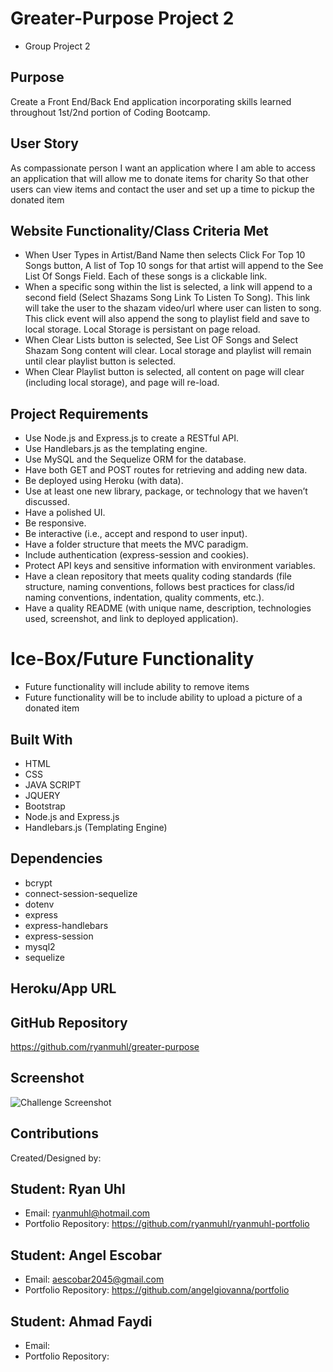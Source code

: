 # Greater-Purpose Project 2
* Group Project 2

## Purpose
Create a Front End/Back End application incorporating skills learned throughout 1st/2nd portion of Coding Bootcamp.

## User Story
As compassionate person
I want an application where I am able to access an application that will allow me to donate items for charity
So that other users can view items and contact the user and set up a time to pickup the donated item

## Website Functionality/Class Criteria Met
* When User Types in Artist/Band Name then selects Click For Top 10 Songs button,  A list of Top 10 songs for that artist will append to the See List Of Songs Field.  Each of these songs is a clickable link.  
* When a specific song within the list is selected, a link will append to a second field (Select Shazams Song Link To Listen To Song).  This link will take the user to the shazam video/url where user can listen to song. This click event will also append the song to playlist field and save to local storage.  Local Storage is persistant on page reload.
* When Clear Lists button is selected, See List OF Songs and Select Shazam Song content will clear.  Local storage and playlist will remain until clear playlist button is selected. 
* When Clear Playlist button is selected,  all content on page will clear (including local storage), and page will re-load.

## Project Requirements
* Use Node.js and Express.js to create a RESTful API.
* Use Handlebars.js as the templating engine.
* Use MySQL and the Sequelize ORM for the database.
* Have both GET and POST routes for retrieving and adding new data.
* Be deployed using Heroku (with data).
* Use at least one new library, package, or technology that we haven’t discussed.
* Have a polished UI.
* Be responsive.
* Be interactive (i.e., accept and respond to user input).
* Have a folder structure that meets the MVC paradigm.
* Include authentication (express-session and cookies).
* Protect API keys and sensitive information with environment variables.
* Have a clean repository that meets quality coding standards (file structure, naming conventions, follows best practices for class/id naming conventions, indentation, quality comments, etc.).
* Have a quality README (with unique name, description, technologies used, screenshot, and link to deployed application).



# Ice-Box/Future Functionality
* Future functionality will include ability to remove items
* Future functionality will be to include ability to upload a picture of a donated item

  

## Built With
* HTML
* CSS
* JAVA SCRIPT
* JQUERY
* Bootstrap
* Node.js and Express.js
* Handlebars.js (Templating Engine)


## Dependencies
* bcrypt
* connect-session-sequelize
* dotenv
* express
* express-handlebars
* express-session
* mysql2
* sequelize



## Heroku/App URL


## GitHub Repository
https://github.com/ryanmuhl/greater-purpose

## Screenshot
![Challenge Screenshot](https://github.com/ryanmuhl/music-lover-project1/blob/feature/variables/assets/images/music-lover-screenshot.png.jpg)

## Contributions
Created/Designed by:

## Student: Ryan Uhl
* Email: ryanmuhl@hotmail.com
* Portfolio Repository: https://github.com/ryanmuhl/ryanmuhl-portfolio


## Student: Angel Escobar
* Email: aescobar2045@gmail.com
* Portfolio Repository: https://github.com/angelgiovanna/portfolio

## Student: Ahmad Faydi
* Email: 
* Portfolio Repository: 





